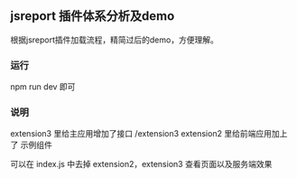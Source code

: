 ## jsreport 插件体系分析及demo

根据jsreport插件加载流程，精简过后的demo，方便理解。

### 运行
npm run dev 即可


### 说明 
extension3 里给主应用增加了接口 /extension3
extension2 里给前端应用加上了 示例组件

可以在 index.js 中去掉 extension2，extension3 查看页面以及服务端效果


